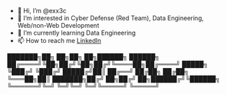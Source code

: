 - 👋 Hi, I’m @exx3c
- 👀 I’m interested in Cyber Defense (Red Team), Data Engineering, Web/non-Web Development
- 🌱 I’m currently learning Data Engineering
- 📫 How to reach me [LinkedIn](https://www.linkedin.com/in/gabriel-dultra/)

<span>
███████╗██╗  ██╗██╗  ██╗██████╗  ██████╗
██╔════╝╚██╗██╔╝╚██╗██╔╝╚════██╗██╔════╝
█████╗   ╚███╔╝  ╚███╔╝  █████╔╝██║     
██╔══╝   ██╔██╗  ██╔██╗  ╚═══██╗██║     
███████╗██╔╝ ██╗██╔╝ ██╗██████╔╝╚██████╗
╚══════╝╚═╝  ╚═╝╚═╝  ╚═╝╚═════╝  ╚═════╝
</span>
<!---
exx3c/exx3c is a ✨ special ✨ repository because its `README.md` (this file) appears on your GitHub profile.
You can click the Preview link to take a look at your changes.
--->
